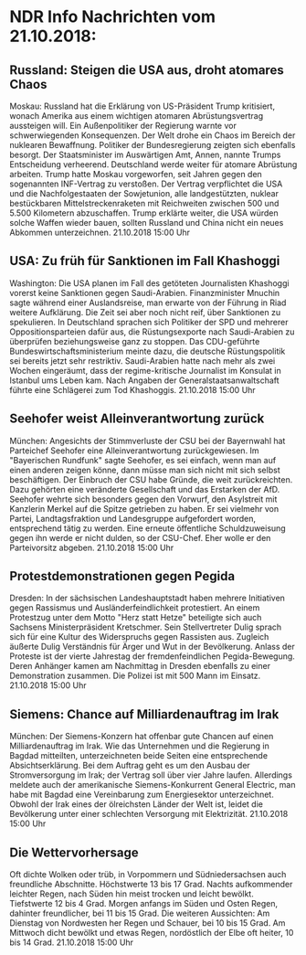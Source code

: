 # NDR Info Nachrichten vom 21.10.2018:


## Russland: Steigen die USA aus, droht atomares Chaos
Moskau: Russland hat die Erklärung von US-Präsident Trump kritisiert, wonach Amerika aus einem wichtigen atomaren Abrüstungsvertrag aussteigen will. Ein Außenpolitiker der Regierung warnte vor schwerwiegenden Konsequenzen. Der Welt drohe ein Chaos im Bereich der nuklearen Bewaffnung. Politiker der Bundesregierung zeigten sich ebenfalls besorgt. Der Staatsminister im Auswärtigen Amt, Annen, nannte Trumps Entscheidung verheerend. Deutschland werde weiter für atomare Abrüstung arbeiten. Trump hatte Moskau vorgeworfen, seit Jahren gegen den sogenannten INF-Vertrag zu verstoßen. Der Vertrag verpflichtet die USA und die Nachfolgestaaten der Sowjetunion, alle landgestützten, nuklear bestückbaren Mittelstreckenraketen mit Reichweiten zwischen 500 und 5.500 Kilometern abzuschaffen. Trump erklärte weiter, die USA würden solche Waffen wieder bauen, sollten Russland und China nicht ein neues Abkommen unterzeichnen. 21.10.2018 15:00 Uhr 

## USA: Zu früh für Sanktionen im Fall Khashoggi
Washington:	Die USA planen im Fall des getöteten Journalisten Khashoggi vorerst keine Sanktionen gegen Saudi-Arabien. Finanzminister Mnuchin sagte während einer Auslandsreise, man erwarte von der Führung in Riad weitere Aufklärung. Die Zeit sei aber noch nicht reif, über Sanktionen zu spekulieren. In Deutschland sprachen sich Politiker der SPD und mehrerer Oppositionsparteien dafür aus, die Rüstungsexporte nach Saudi-Arabien zu überprüfen beziehungsweise ganz zu stoppen. Das CDU-geführte Bundeswirtschaftsministerium meinte dazu, die deutsche Rüstungspolitik sei bereits jetzt sehr restriktiv. Saudi-Arabien hatte nach mehr als zwei Wochen eingeräumt, dass der regime-kritische Journalist im Konsulat in Istanbul ums Leben kam. Nach Angaben der Generalstaatsanwaltschaft führte eine Schlägerei zum Tod Khashoggis. 21.10.2018 15:00 Uhr 

## Seehofer weist Alleinverantwortung zurück
München: Angesichts der Stimmverluste der CSU bei der Bayernwahl hat Parteichef Seehofer eine Alleinverantwortung zurückgewiesen. Im "Bayerischen Rundfunk" sagte Seehofer, es sei einfach, wenn man auf einen anderen zeigen könne, dann müsse man sich nicht mit sich selbst beschäftigen. Der Einbruch der CSU habe Gründe, die weit zurückreichten. Dazu gehörten eine veränderte Gesellschaft und das Erstarken der AfD. Seehofer wehrte sich besonders gegen den Vorwurf, den Asylstreit mit Kanzlerin Merkel auf die Spitze getrieben zu haben. Er sei vielmehr von Partei, Landtagsfraktion und Landesgruppe aufgefordert worden, entsprechend tätig zu werden. Eine erneute öffentliche Schuldzuweisung gegen ihn werde er nicht dulden, so der CSU-Chef. Eher wolle er den Parteivorsitz abgeben. 21.10.2018 15:00 Uhr 

## Protestdemonstrationen gegen Pegida
Dresden: In der sächsischen Landeshauptstadt haben mehrere Initiativen gegen Rassismus und Ausländerfeindlichkeit protestiert. An einem Protestzug unter dem Motto "Herz statt Hetze" beteiligte sich auch Sachsens Ministerpräsident Kretschmer. Sein Stellvertreter Dulig sprach sich für eine Kultur des Widerspruchs gegen Rassisten aus. Zugleich äußerte Dulig Verständnis für Ärger und Wut in der Bevölkerung. Anlass der Proteste ist der vierte Jahrestag der fremdenfeindlichen Pegida-Bewegung. Deren Anhänger kamen am Nachmittag in Dresden ebenfalls zu einer Demonstration zusammen. Die Polizei ist mit 500 Mann im Einsatz. 21.10.2018 15:00 Uhr 

## Siemens: Chance auf Milliardenauftrag im Irak
München: Der Siemens-Konzern hat offenbar gute Chancen auf einen Milliardenauftrag im Irak. Wie das Unternehmen und die Regierung in Bagdad mitteilten, unterzeichneten beide Seiten eine entsprechende Absichtserklärung. Bei dem Auftrag geht es um den Ausbau der Stromversorgung im Irak; der Vertrag soll über vier Jahre laufen. Allerdings meldete auch der amerikanische Siemens-Konkurrent General Electric, man habe mit Bagdad eine Vereinbarung zum Energiesektor unterzeichnet. Obwohl der Irak eines der ölreichsten Länder der Welt ist, leidet die Bevölkerung unter einer schlechten Versorgung mit Elektrizität. 21.10.2018 15:00 Uhr 

## Die Wettervorhersage
Oft dichte Wolken oder trüb, in Vorpommern und Südniedersachsen auch freundliche Abschnitte. Höchstwerte 13 bis 17 Grad. Nachts aufkommender leichter Regen, nach Süden hin meist trocken und leicht bewölkt. Tiefstwerte 12 bis 4 Grad. Morgen anfangs im Süden und Osten Regen, dahinter freundlicher, bei 11 bis 15 Grad. Die weiteren Aussichten: Am Dienstag von Nordwesten her Regen und Schauer, bei 10 bis 15 Grad. Am Mittwoch dicht bewölkt und etwas Regen, nordöstlich der Elbe oft heiter, 10 bis 14 Grad. 21.10.2018 15:00 Uhr 

